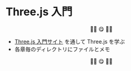 # Three.js 入門

<p align="center">🍕🍕 😋 🍕🍕<p/>

- [Three.js 入門サイト](https://ics.media/tutorial-three/) を通して Three.js を学ぶ
- 各章毎のディレクトリにファイルとメモ

<p align="center">🍕🍕 😋 🍕🍕<p/>
